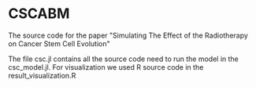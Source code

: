 # CSCABM
The source code for the paper "Simulating The Effect of the Radiotherapy on Cancer
Stem Cell Evolution"

The file csc.jl contains all the source code need to run the model in the csc_model.jl. For visualization we used R source code in the result_visualization.R
